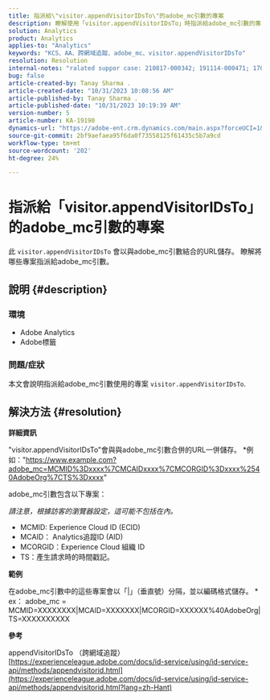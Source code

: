 ```yaml
---
title: 指派給\"visitor.appendVisitorIDsTo\"的adobe_mc引數的專案
description: 瞭解使用「visitor.appendVisitorIDsTo」時指派給adobe_mc引數的專案。
solution: Analytics
product: Analytics
applies-to: "Analytics"
keywords: "KCS、AA、跨網域追蹤、adobe_mc、visitor.appendVisitorIDsTo"
resolution: Resolution
internal-notes: "ralated suppor case: 210817-000342; 191114-000471; 170123-000011; 220408-000014"
bug: false
article-created-by: Tanay Sharma .
article-created-date: "10/31/2023 10:08:56 AM"
article-published-by: Tanay Sharma .
article-published-date: "10/31/2023 10:19:39 AM"
version-number: 5
article-number: KA-19190
dynamics-url: "https://adobe-ent.crm.dynamics.com/main.aspx?forceUCI=1&pagetype=entityrecord&etn=knowledgearticle&id=34b58e7a-d577-ee11-8179-6045bd006149"
source-git-commit: 2bf9aefaea95f6da0f73558125f61435c5b7a9cd
workflow-type: tm+mt
source-wordcount: '202'
ht-degree: 24%

---
```


# 指派給「visitor.appendVisitorIDsTo」的adobe_mc引數的專案


此 `visitor.appendVisitorIDsTo` 會以與adobe_mc引數結合的URL儲存。 瞭解將哪些專案指派給adobe_mc引數。

## 說明 {#description}


### 環境

- Adobe Analytics
- Adobe標籤


### 問題/症狀

本文會說明指派給adobe_mc引數使用的專案 `visitor.appendVisitorIDsTo`.


## 解決方法 {#resolution}


<b>詳細資訊</b>

&quot;visitor.appendVisitorIDsTo&quot;會與與adobe_mc引數合併的URL一併儲存。
\*例如：&quot;https://www.example.com?adobe_mc=MCMID%3Dxxxx%7CMCAIDxxxx%7CMCORGID%3Dxxxx%2540AdobeOrg%7CTS%3Dxxxx&quot;

adobe_mc引數包含以下專案：

*請注意，根據訪客的瀏覽器設定，這可能不包括在內。*

- MCMID: Experience Cloud ID (ECID)
- MCAID： Analytics追蹤ID (AID)
- MCORGID：Experience Cloud 組織 ID
- TS：產生請求時的時間戳記。


<b>範例</b>

在adobe_mc引數中的這些專案會以「|」（垂直號）分隔，並以編碼格式儲存。
\* ex： adobe_mc = MCMID=XXXXXXXX|MCAID=XXXXXXX|MCORGID=XXXXXX%40AdobeOrg|TS=XXXXXXXXXX

<b>參考</b>

appendVisitorIDsTo （跨網域追蹤）
[https://experienceleague.adobe.com/docs/id-service/using/id-service-api/methods/appendvisitorid.html](https://experienceleague.adobe.com/docs/id-service/using/id-service-api/methods/appendvisitorid.html?lang=zh-Hant)
